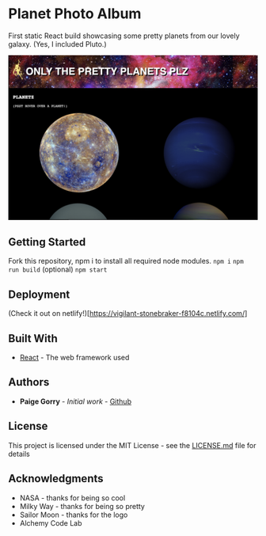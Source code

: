 # Planet Photo Album

First static React build showcasing some pretty planets from our lovely galaxy. (Yes, I included Pluto.) 

![screenshot of planet photo album](./src/assets/screenshot.png)

## Getting Started

Fork this repository, npm i to install all required node modules.
``` npm i ```
``` npm run build ``` (optional)
``` npm start ```

## Deployment

(Check it out on netlify!)[https://vigilant-stonebraker-f8104c.netlify.com/]

## Built With

* [React](http://www.dropwizard.io/1.0.2/docs/) - The web framework used

## Authors

* **Paige Gorry** - *Initial work* - [Github](https://github.com/paigeegorry)

## License

This project is licensed under the MIT License - see the [LICENSE.md](LICENSE.md) file for details

## Acknowledgments

* NASA - thanks for being so cool
* Milky Way - thanks for being so pretty
* Sailor Moon - thanks for the logo
* Alchemy Code Lab

